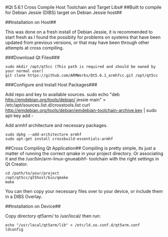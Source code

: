 #Qt 5.6.1 Cross Compile Host Toolchain and Target Libs#
##Built to compile for Debian Jessie (DIBS) target on Debian Jessie host##

##Installation on Host##

This was done on a fresh install of Debian Jessie, it is recommended to start fresh as I found the possibity for problems on systems that have been updated from previous versions, or that may have been through other attempts at cross compiling.

###Download Qt Files###

    sudo mkdir /opt/qt5cc (This path is required and should be owned by your normal user)
    git clone https://github.com/ARMWorks/Qt5.6.1_armhfcc.git /opt/qt5cc

###Configure and Install Host Packages###

Add repo and key to available sources.
    sudo echo "deb http://emdebian.org/tools/debian/ jessie main" > /etc/apt/sources.list.d/crosstools.list
    curl http://emdebian.org/tools/debian/emdebian-toolchain-archive.key | sudo apt-key add -


Add armhf architecture and necessary packages.

    sudo dpkg --add-architecture armhf
    sudo apt-get install crossbuild-essentials-armhf


##Cross Compiling Qt Application##
Compiling is pretty simple, its just a matter of running the correct qmake in your project directory. Or associating it and the /usr/bin/arm-linux-gnueabihf- toolchain with the right settings in Qt Creator.

    cd /path/to/your/project
    /opt/qt5cc/qt5host/bin/qmake
    make

You can then copy your necessary files over to your device, or include them in a DIBS Overlay.


##Installation on Device##

Copy directory qt5arm/ to /usr/local/ then run:

    echo "/usr/local/qt5arm/lib" > /etc/ld.so.conf.d/qt5arm.conf
    ldconfig
